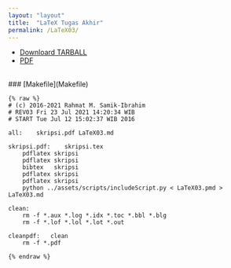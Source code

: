 ```yaml
---
layout: "layout"
title:  "LaTeX Tugas Akhir"
permalink: /LaTeX03/
---
```


* [Downloard TARBALL](../tarballs/LaTeX03.tar.bz2)
* [PDF](skripsi.pdf)

<br>
### [Makefile](Makefile)

```
{% raw %}
# (c) 2016-2021 Rahmat M. Samik-Ibrahim
# REV03 Fri 23 Jul 2021 14:20:34 WIB
# START Tue Jul 12 15:02:37 WIB 2016

all:	skripsi.pdf LaTeX03.md

skripsi.pdf:	skripsi.tex
	pdflatex skripsi
	pdflatex skripsi
	bibtex   skripsi
	pdflatex skripsi
	pdflatex skripsi
	python ../assets/scripts/includeScript.py < LaTeX03.pmd > LaTeX03.md

clean:
	rm -f *.aux *.log *.idx *.toc *.bbl *.blg
	rm -f *.lof *.lol *.lot *.out

cleanpdf:	clean
	rm -f *.pdf

{% endraw %}
```

